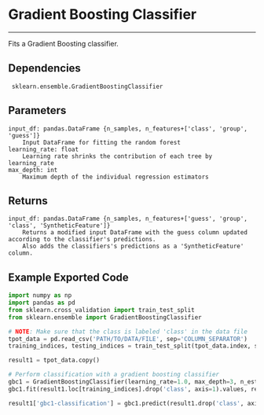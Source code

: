 # Gradient Boosting Classifier
* * *

Fits a Gradient Boosting classifier.

## Dependencies
     sklearn.ensemble.GradientBoostingClassifier

Parameters
----------
    input_df: pandas.DataFrame {n_samples, n_features+['class', 'group', 'guess']}
        Input DataFrame for fitting the random forest
    learning_rate: float
        Learning rate shrinks the contribution of each tree by learning_rate
    max_depth: int
        Maximum depth of the individual regression estimators

Returns
-------
    input_df: pandas.DataFrame {n_samples, n_features+['guess', 'group', 'class', 'SyntheticFeature']}
        Returns a modified input DataFrame with the guess column updated according to the classifier's predictions.
        Also adds the classifiers's predictions as a 'SyntheticFeature' column.

Example Exported Code
---------------------

```Python
import numpy as np
import pandas as pd
from sklearn.cross_validation import train_test_split
from sklearn.ensemble import GradientBoostingClassifier

# NOTE: Make sure that the class is labeled 'class' in the data file
tpot_data = pd.read_csv('PATH/TO/DATA/FILE', sep='COLUMN_SEPARATOR')
training_indices, testing_indices = train_test_split(tpot_data.index, stratify=tpot_data['class'].values, train_size=0.75, test_size=0.25)

result1 = tpot_data.copy()

# Perform classification with a gradient boosting classifier
gbc1 = GradientBoostingClassifier(learning_rate=1.0, max_depth=3, n_estimators=500, random_state=42)
gbc1.fit(result1.loc[training_indices].drop('class', axis=1).values, result1.loc[training_indices, 'class'].values)

result1['gbc1-classification'] = gbc1.predict(result1.drop('class', axis=1).values)

```
